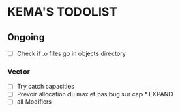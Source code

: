 # KEMA'S TODOLIST

## Ongoing

- [ ] Check if .o files go in objects directory

### Vector

- [ ] Try catch capacities
- [ ] Prevoir allocation du max et pas bug sur cap * EXPAND
- [ ] all Modifiers
